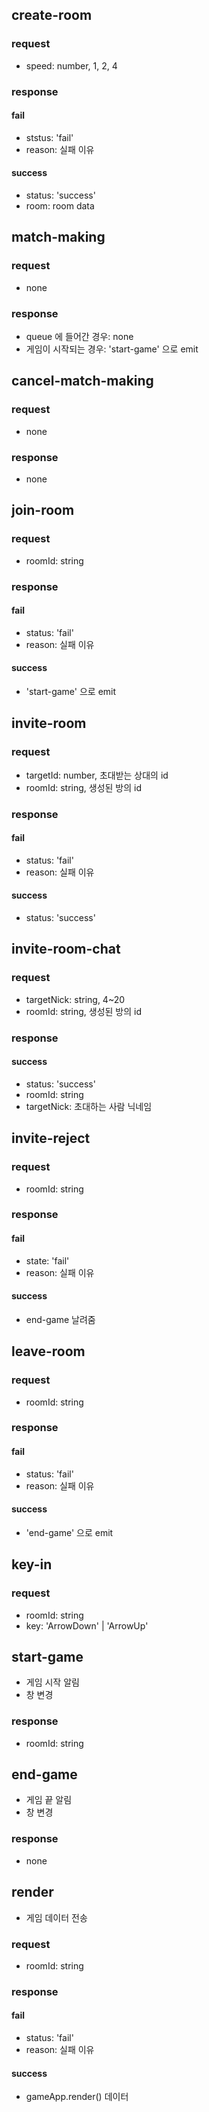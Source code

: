 ## create-room
### request
- speed: number, 1, 2, 4
### response
#### fail
- ststus: 'fail'
- reason: 실패 이유
#### success
- status: 'success'
- room: room data


## match-making
### request
- none
### response
- queue 에 들어간 경우: none
- 게임이 시작되는 경우: 'start-game' 으로 emit

## cancel-match-making
### request
- none
### response
- none

## join-room
### request
- roomId: string
### response
#### fail
- status: 'fail'
- reason: 실패 이유
#### success
- 'start-game' 으로 emit

## invite-room
### request
- targetId: number, 초대받는 상대의 id
- roomId: string, 생성된 방의 id
### response
#### fail
- status: 'fail'
- reason: 실패 이유
#### success
- status: 'success'

## invite-room-chat
### request
- targetNick: string, 4~20
- roomId: string, 생성된 방의 id
### response
#### success
- status: 'success'
- roomId: string
- targetNick: 초대하는 사람 닉네임

## invite-reject
### request
- roomId: string
### response
#### fail
- state: 'fail'
- reason: 실패 이유
#### success
- end-game 날려줌

## leave-room
### request
- roomId: string
### response
#### fail
- status: 'fail'
- reason: 실패 이유
#### success
- 'end-game' 으로 emit

## key-in
### request
- roomId: string
- key: 'ArrowDown' | 'ArrowUp'

## start-game
- 게임 시작 알림
- 창 변경
### response
- roomId: string

## end-game
- 게임 끝 알림
- 창 변경
### response
- none

## render
- 게임 데이터 전송
### request
- roomId: string
### response
#### fail
- status: 'fail'
- reason: 실패 이유
#### success
- gameApp.render() 데이터